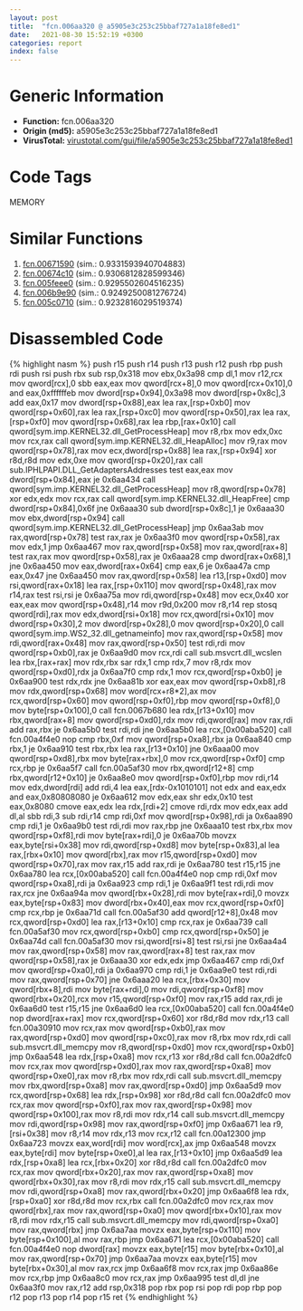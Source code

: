 ```yaml
---
layout: post
title:  "fcn.006aa320 @ a5905e3c253c25bbaf727a1a18fe8ed1"
date:   2021-08-30 15:52:19 +0300
categories: report
index: false
---
```


# Generic Information
- **Function:** fcn.006aa320
- **Origin (md5):** a5905e3c253c25bbaf727a1a18fe8ed1
- **VirusTotal:** [virustotal.com/gui/file/a5905e3c253c25bbaf727a1a18fe8ed1][virustotal_ref]

# Code Tags
<span class="tag" id="MEMORY">MEMORY</span>


# Similar Functions

1. [fcn.00671590][similar_1_ref] (sim.: 0.9331593940704883)
2. [fcn.00674c10][similar_2_ref] (sim.: 0.9306812828599346)
3. [fcn.005feee0][similar_3_ref] (sim.: 0.9295502604516235)
4. [fcn.006b9e90][similar_4_ref] (sim.: 0.9249250081276724)
5. [fcn.005c0710][similar_5_ref] (sim.: 0.9232816029519374)


# Disassembled Code

{% highlight nasm %}
push r15
push r14
push r13
push r12
push rbp
push rdi
push rsi
push rbx
sub rsp,0x318
mov ebx,0x3a98
cmp dl,1
mov r12,rcx
mov qword[rcx],0
sbb eax,eax
mov qword[rcx+8],0
mov qword[rcx+0x10],0
and eax,0xffffffeb
mov dword[rsp+0x94],0x3a98
mov dword[rsp+0x8c],3
add eax,0x17
mov dword[rsp+0x88],eax
lea rax,[rsp+0xb0]
mov qword[rsp+0x60],rax
lea rax,[rsp+0xc0]
mov qword[rsp+0x50],rax
lea rax,[rsp+0xf0]
mov qword[rsp+0x68],rax
lea rbp,[rax+0x10]
call qword[sym.imp.KERNEL32.dll_GetProcessHeap]
mov r8,rbx
mov edx,0xc
mov rcx,rax
call qword[sym.imp.KERNEL32.dll_HeapAlloc]
mov r9,rax
mov qword[rsp+0x78],rax
mov ecx,dword[rsp+0x88]
lea rax,[rsp+0x94]
xor r8d,r8d
mov edx,0xe
mov qword[rsp+0x20],rax
call sub.IPHLPAPI.DLL_GetAdaptersAddresses
test eax,eax
mov dword[rsp+0x84],eax
je 0x6aa434
call qword[sym.imp.KERNEL32.dll_GetProcessHeap]
mov r8,qword[rsp+0x78]
xor edx,edx
mov rcx,rax
call qword[sym.imp.KERNEL32.dll_HeapFree]
cmp dword[rsp+0x84],0x6f
jne 0x6aaa30
sub dword[rsp+0x8c],1
je 0x6aaa30
mov ebx,dword[rsp+0x94]
call qword[sym.imp.KERNEL32.dll_GetProcessHeap]
jmp 0x6aa3ab
mov rax,qword[rsp+0x78]
test rax,rax
je 0x6aa3f0
mov qword[rsp+0x58],rax
mov edx,1
jmp 0x6aa467
mov rax,qword[rsp+0x58]
mov rax,qword[rax+8]
test rax,rax
mov qword[rsp+0x58],rax
je 0x6aaa28
cmp dword[rax+0x68],1
jne 0x6aa450
mov eax,dword[rax+0x64]
cmp eax,6
je 0x6aa47a
cmp eax,0x47
jne 0x6aa450
mov rax,qword[rsp+0x58]
lea r13,[rsp+0xd0]
mov rsi,qword[rax+0x18]
lea rax,[rsp+0x110]
mov qword[rsp+0x48],rax
mov r14,rax
test rsi,rsi
je 0x6aa75a
mov rdi,qword[rsp+0x48]
mov ecx,0x40
xor eax,eax
mov qword[rsp+0x48],r14
mov r9d,0x200
mov r8,r14
rep stosq qword[rdi],rax
mov edx,dword[rsi+0x18]
mov rcx,qword[rsi+0x10]
mov dword[rsp+0x30],2
mov dword[rsp+0x28],0
mov qword[rsp+0x20],0
call qword[sym.imp.WS2_32.dll_getnameinfo]
mov rax,qword[rsp+0x58]
mov rdi,qword[rax+0x48]
mov rax,qword[rsp+0x50]
test rdi,rdi
mov qword[rsp+0xb0],rax
je 0x6aa9d0
mov rcx,rdi
call sub.msvcrt.dll_wcslen
lea rbx,[rax+rax]
mov rdx,rbx
sar rdx,1
cmp rdx,7
mov r8,rdx
mov qword[rsp+0xd0],rdx
ja 0x6aa7f0
cmp rdx,1
mov rcx,qword[rsp+0xb0]
je 0x6aa900
test rdx,rdx
jne 0x6aa81b
xor eax,eax
mov qword[rsp+0xb8],r8
mov rdx,qword[rsp+0x68]
mov word[rcx+r8*2],ax
mov rcx,qword[rsp+0x60]
mov qword[rsp+0xf0],rbp
mov qword[rsp+0xf8],0
mov byte[rsp+0x100],0
call fcn.0067b680
lea rdx,[r13+0x10]
mov rbx,qword[rax+8]
mov qword[rsp+0xd0],rdx
mov rdi,qword[rax]
mov rax,rdi
add rax,rbx
je 0x6aa5b0
test rdi,rdi
jne 0x6aa5b0
lea rcx,[0x00aba520]
call fcn.00a4f4e0
nop
cmp rbx,0xf
mov qword[rsp+0xa8],rbx
ja 0x6aa840
cmp rbx,1
je 0x6aa910
test rbx,rbx
lea rax,[r13+0x10]
jne 0x6aaa00
mov qword[rsp+0xd8],rbx
mov byte[rax+rbx],0
mov rcx,qword[rsp+0xf0]
cmp rcx,rbp
je 0x6aa5f7
call fcn.00a5af30
mov rbx,qword[r12+8]
cmp rbx,qword[r12+0x10]
je 0x6aa8e0
mov qword[rsp+0xf0],rbp
mov rdi,r14
mov edx,dword[rdi]
add rdi,4
lea eax,[rdx-0x1010101]
not edx
and eax,edx
and eax,0x80808080
je 0x6aa612
mov edx,eax
shr edx,0x10
test eax,0x8080
cmove eax,edx
lea rdx,[rdi+2]
cmove rdi,rdx
mov edx,eax
add dl,al
sbb rdi,3
sub rdi,r14
cmp rdi,0xf
mov qword[rsp+0x98],rdi
ja 0x6aa890
cmp rdi,1
je 0x6aa9b0
test rdi,rdi
mov rax,rbp
jne 0x6aaa10
test rbx,rbx
mov qword[rsp+0xf8],rdi
mov byte[rax+rdi],0
je 0x6aa70b
movzx eax,byte[rsi+0x38]
mov rdi,qword[rsp+0xd8]
mov byte[rsp+0x83],al
lea rax,[rbx+0x10]
mov qword[rbx],rax
mov r15,qword[rsp+0xd0]
mov qword[rsp+0x70],rax
mov rax,r15
add rax,rdi
je 0x6aa780
test r15,r15
jne 0x6aa780
lea rcx,[0x00aba520]
call fcn.00a4f4e0
nop
cmp rdi,0xf
mov qword[rsp+0xa8],rdi
ja 0x6aa923
cmp rdi,1
je 0x6aa9f1
test rdi,rdi
mov rax,rcx
jne 0x6aa94a
mov qword[rbx+0x28],rdi
mov byte[rax+rdi],0
movzx eax,byte[rsp+0x83]
mov dword[rbx+0x40],eax
mov rcx,qword[rsp+0xf0]
cmp rcx,rbp
je 0x6aa71d
call fcn.00a5af30
add qword[r12+8],0x48
mov rcx,qword[rsp+0xd0]
lea rax,[r13+0x10]
cmp rcx,rax
je 0x6aa739
call fcn.00a5af30
mov rcx,qword[rsp+0xb0]
cmp rcx,qword[rsp+0x50]
je 0x6aa74d
call fcn.00a5af30
mov rsi,qword[rsi+8]
test rsi,rsi
jne 0x6aa4a4
mov rax,qword[rsp+0x58]
mov rax,qword[rax+8]
test rax,rax
mov qword[rsp+0x58],rax
je 0x6aaa30
xor edx,edx
jmp 0x6aa467
cmp rdi,0xf
mov qword[rsp+0xa0],rdi
ja 0x6aa970
cmp rdi,1
je 0x6aa9e0
test rdi,rdi
mov rax,qword[rsp+0x70]
jne 0x6aaa20
lea rcx,[rbx+0x30]
mov qword[rbx+8],rdi
mov byte[rax+rdi],0
mov rdi,qword[rsp+0xf8]
mov qword[rbx+0x20],rcx
mov r15,qword[rsp+0xf0]
mov rax,r15
add rax,rdi
je 0x6aa6d0
test r15,r15
jne 0x6aa6d0
lea rcx,[0x00aba520]
call fcn.00a4f4e0
nop dword[rax+rax]
mov rcx,qword[rsp+0x60]
xor r8d,r8d
mov rdx,r13
call fcn.00a30910
mov rcx,rax
mov qword[rsp+0xb0],rax
mov rax,qword[rsp+0xd0]
mov qword[rsp+0xc0],rax
mov r8,rbx
mov rdx,rdi
call sub.msvcrt.dll_memcpy
mov r8,qword[rsp+0xd0]
mov rcx,qword[rsp+0xb0]
jmp 0x6aa548
lea rdx,[rsp+0xa8]
mov rcx,r13
xor r8d,r8d
call fcn.00a2dfc0
mov rcx,rax
mov qword[rsp+0xd0],rax
mov rax,qword[rsp+0xa8]
mov qword[rsp+0xe0],rax
mov r8,rbx
mov rdx,rdi
call sub.msvcrt.dll_memcpy
mov rbx,qword[rsp+0xa8]
mov rax,qword[rsp+0xd0]
jmp 0x6aa5d9
mov rcx,qword[rsp+0x68]
lea rdx,[rsp+0x98]
xor r8d,r8d
call fcn.00a2dfc0
mov rcx,rax
mov qword[rsp+0xf0],rax
mov rax,qword[rsp+0x98]
mov qword[rsp+0x100],rax
mov r8,rdi
mov rdx,r14
call sub.msvcrt.dll_memcpy
mov rdi,qword[rsp+0x98]
mov rax,qword[rsp+0xf0]
jmp 0x6aa671
lea r9,[rsi+0x38]
mov r8,r14
mov rdx,r13
mov rcx,r12
call fcn.00a12300
jmp 0x6aa723
movzx eax,word[rdi]
mov word[rcx],ax
jmp 0x6aa548
movzx eax,byte[rdi]
mov byte[rsp+0xe0],al
lea rax,[r13+0x10]
jmp 0x6aa5d9
lea rdx,[rsp+0xa8]
lea rcx,[rbx+0x20]
xor r8d,r8d
call fcn.00a2dfc0
mov rcx,rax
mov qword[rbx+0x20],rax
mov rax,qword[rsp+0xa8]
mov qword[rbx+0x30],rax
mov r8,rdi
mov rdx,r15
call sub.msvcrt.dll_memcpy
mov rdi,qword[rsp+0xa8]
mov rax,qword[rbx+0x20]
jmp 0x6aa6f8
lea rdx,[rsp+0xa0]
xor r8d,r8d
mov rcx,rbx
call fcn.00a2dfc0
mov rcx,rax
mov qword[rbx],rax
mov rax,qword[rsp+0xa0]
mov qword[rbx+0x10],rax
mov r8,rdi
mov rdx,r15
call sub.msvcrt.dll_memcpy
mov rdi,qword[rsp+0xa0]
mov rax,qword[rbx]
jmp 0x6aa7aa
movzx eax,byte[rsp+0x110]
mov byte[rsp+0x100],al
mov rax,rbp
jmp 0x6aa671
lea rcx,[0x00aba520]
call fcn.00a4f4e0
nop dword[rax]
movzx eax,byte[r15]
mov byte[rbx+0x10],al
mov rax,qword[rsp+0x70]
jmp 0x6aa7aa
movzx eax,byte[r15]
mov byte[rbx+0x30],al
mov rax,rcx
jmp 0x6aa6f8
mov rcx,rax
jmp 0x6aa86e
mov rcx,rbp
jmp 0x6aa8c0
mov rcx,rax
jmp 0x6aa995
test dl,dl
jne 0x6aa3f0
mov rax,r12
add rsp,0x318
pop rbx
pop rsi
pop rdi
pop rbp
pop r12
pop r13
pop r14
pop r15
ret
{% endhighlight %}


[similar_1_ref]: /report/fcn.00671590@a5905e3c253c25bbaf727a1a18fe8ed1
[similar_2_ref]: /report/fcn.00674c10@a5905e3c253c25bbaf727a1a18fe8ed1
[similar_3_ref]: /report/fcn.005feee0@a5905e3c253c25bbaf727a1a18fe8ed1
[similar_4_ref]: /report/fcn.006b9e90@a5905e3c253c25bbaf727a1a18fe8ed1
[similar_5_ref]: /report/fcn.005c0710@a5905e3c253c25bbaf727a1a18fe8ed1
[virustotal_ref]: https://www.virustotal.com/gui/file/a5905e3c253c25bbaf727a1a18fe8ed1